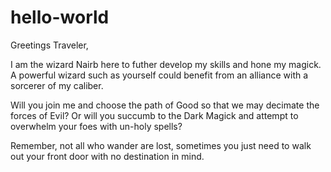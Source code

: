 # hello-world

Greetings Traveler,

I am the wizard Nairb here to futher develop my skills and hone my magick. A powerful wizard such as yourself could benefit from an alliance with a sorcerer of my caliber. 

Will you join me and choose the path of Good so that we may decimate the forces of Evil? Or will you succumb to the Dark Magick and attempt to overwhelm your foes with un-holy spells? 

Remember, not all who wander are lost, sometimes you just need to walk out your front door with no destination in mind.


